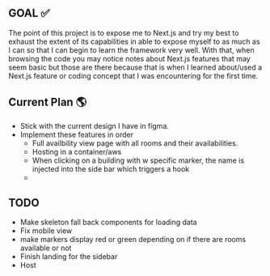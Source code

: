 ## GOAL ✅

The point of this project is to expose me to Next.js and try my best to exhaust the extent of its capabilities in able to expose myself to as much as I can so that I can begin to learn the framework very well. With that, when browsing the code you may notice notes about Next.js features that may seem basic but those are there because that is when I learned about/used a Next.js feature or coding concept that I was encountering for the first time.

## Current Plan 🌎

- Stick with the current design I have in figma.
- Implement these features in order
  - Full availbility view page with all rooms and their availabilities.
  - Hosting in a container/aws
  - When clicking on a building with w specific marker, the name is injected into the side bar which triggers a hook
  -

## TODO

- Make skeleton fall back components for loading data
- Fix mobile view
- make markers display red or green depending on if there are rooms available or not
- Finish landing for the sidebar
- Host
